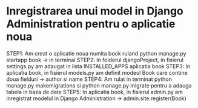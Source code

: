 # Inregistrarea unui model in Django Administration pentru o aplicatie noua

STEP1: Am creat o aplicatie noua numita book ruland python manage.py startapp book -> in terminal
STEP2: In folderul djangoProject, in fisierul settings.py am adaugat in lista INSTALLED_APPS aplicatia book
STEP3: In aplicatia book, in fisierul models.py am definit modeul Book care contine doua fielduri -> author si name
STEP4: Am rulat in terminat python manage.py makemigrations si python manage.py migrate pentru a adauga tabela in baza de date
STEP5: In aplicatia book, in fisierul admin.py am inregistrat modelul in Django Administration -> admin.site.register(Book)
